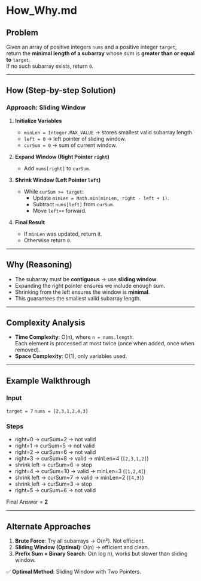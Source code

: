 # How_Why.md

## Problem

Given an array of positive integers `nums` and a positive integer `target`,  
return the **minimal length of a subarray** whose sum is **greater than or equal to** `target`.  
If no such subarray exists, return `0`.

---

## How (Step-by-step Solution)

### Approach: Sliding Window

1. **Initialize Variables**
   - `minLen = Integer.MAX_VALUE` → stores smallest valid subarray length.
   - `left = 0` → left pointer of sliding window.
   - `curSum = 0` → sum of current window.

2. **Expand Window (Right Pointer `right`)**
   - Add `nums[right]` to `curSum`.

3. **Shrink Window (Left Pointer `left`)**
   - While `curSum >= target`:
     - Update `minLen = Math.min(minLen, right - left + 1)`.
     - Subtract `nums[left]` from `curSum`.
     - Move `left++` forward.

4. **Final Result**
   - If `minLen` was updated, return it.
   - Otherwise return `0`.

---

## Why (Reasoning)

- The subarray must be **contiguous** → use **sliding window**.
- Expanding the right pointer ensures we include enough sum.
- Shrinking from the left ensures the window is **minimal**.
- This guarantees the smallest valid subarray length.

---

## Complexity Analysis

- **Time Complexity**: O(n), where `n = nums.length`.  
  Each element is processed at most twice (once when added, once when removed).  
- **Space Complexity**: O(1), only variables used.

---

## Example Walkthrough

### Input

`target = 7`
`nums = [2,3,1,2,4,3]`

### Steps

- right=0 → curSum=2 → not valid  
- right=1 → curSum=5 → not valid  
- right=2 → curSum=6 → not valid  
- right=3 → curSum=8 → valid → minLen=4 (`[2,3,1,2]`)  
- shrink left → curSum=6 → stop  
- right=4 → curSum=10 → valid → minLen=3 (`[1,2,4]`)  
- shrink left → curSum=7 → valid → minLen=2 (`[4,3]`)  
- shrink left → curSum=3 → stop  
- right=5 → curSum=6 → not valid  

Final Answer = **2**

---

## Alternate Approaches

1. **Brute Force**: Try all subarrays → O(n²). Not efficient.  
2. **Sliding Window (Optimal)**: O(n) → efficient and clean.  
3. **Prefix Sum + Binary Search**: O(n log n), works but slower than sliding window.

✅ **Optimal Method**: Sliding Window with Two Pointers.
